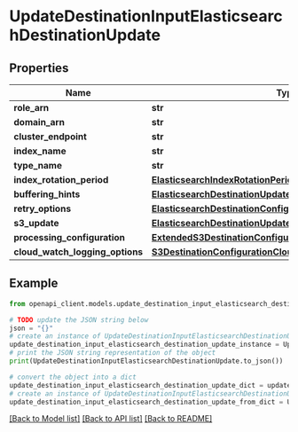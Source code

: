 # UpdateDestinationInputElasticsearchDestinationUpdate


## Properties

Name | Type | Description | Notes
------------ | ------------- | ------------- | -------------
**role_arn** | **str** |  | [optional] 
**domain_arn** | **str** |  | [optional] 
**cluster_endpoint** | **str** |  | [optional] 
**index_name** | **str** |  | [optional] 
**type_name** | **str** |  | [optional] 
**index_rotation_period** | [**ElasticsearchIndexRotationPeriod**](ElasticsearchIndexRotationPeriod.md) |  | [optional] 
**buffering_hints** | [**ElasticsearchDestinationUpdateBufferingHints**](ElasticsearchDestinationUpdateBufferingHints.md) |  | [optional] 
**retry_options** | [**ElasticsearchDestinationConfigurationRetryOptions**](ElasticsearchDestinationConfigurationRetryOptions.md) |  | [optional] 
**s3_update** | [**ElasticsearchDestinationUpdateS3Update**](ElasticsearchDestinationUpdateS3Update.md) |  | [optional] 
**processing_configuration** | [**ExtendedS3DestinationConfigurationProcessingConfiguration**](ExtendedS3DestinationConfigurationProcessingConfiguration.md) |  | [optional] 
**cloud_watch_logging_options** | [**S3DestinationConfigurationCloudWatchLoggingOptions**](S3DestinationConfigurationCloudWatchLoggingOptions.md) |  | [optional] 

## Example

```python
from openapi_client.models.update_destination_input_elasticsearch_destination_update import UpdateDestinationInputElasticsearchDestinationUpdate

# TODO update the JSON string below
json = "{}"
# create an instance of UpdateDestinationInputElasticsearchDestinationUpdate from a JSON string
update_destination_input_elasticsearch_destination_update_instance = UpdateDestinationInputElasticsearchDestinationUpdate.from_json(json)
# print the JSON string representation of the object
print(UpdateDestinationInputElasticsearchDestinationUpdate.to_json())

# convert the object into a dict
update_destination_input_elasticsearch_destination_update_dict = update_destination_input_elasticsearch_destination_update_instance.to_dict()
# create an instance of UpdateDestinationInputElasticsearchDestinationUpdate from a dict
update_destination_input_elasticsearch_destination_update_from_dict = UpdateDestinationInputElasticsearchDestinationUpdate.from_dict(update_destination_input_elasticsearch_destination_update_dict)
```
[[Back to Model list]](../README.md#documentation-for-models) [[Back to API list]](../README.md#documentation-for-api-endpoints) [[Back to README]](../README.md)


